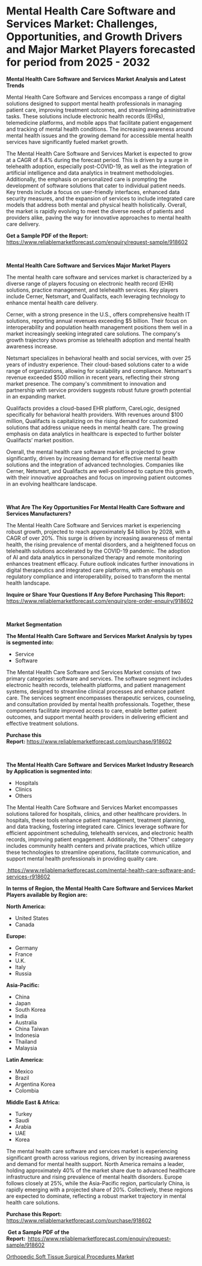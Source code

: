 <p><h1>Mental Health Care Software and Services Market: Challenges, Opportunities, and Growth Drivers and Major Market Players forecasted for period from 2025 - 2032</h1></p><p><strong>Mental Health Care Software and Services Market Analysis and Latest Trends</strong></p>
<p><p>Mental Health Care Software and Services encompass a range of digital solutions designed to support mental health professionals in managing patient care, improving treatment outcomes, and streamlining administrative tasks. These solutions include electronic health records (EHRs), telemedicine platforms, and mobile apps that facilitate patient engagement and tracking of mental health conditions. The increasing awareness around mental health issues and the growing demand for accessible mental health services have significantly fueled market growth.</p><p>The Mental Health Care Software and Services Market is expected to grow at a CAGR of 8.4% during the forecast period. This is driven by a surge in telehealth adoption, especially post-COVID-19, as well as the integration of artificial intelligence and data analytics in treatment methodologies. Additionally, the emphasis on personalized care is prompting the development of software solutions that cater to individual patient needs. Key trends include a focus on user-friendly interfaces, enhanced data security measures, and the expansion of services to include integrated care models that address both mental and physical health holistically. Overall, the market is rapidly evolving to meet the diverse needs of patients and providers alike, paving the way for innovative approaches to mental health care delivery.</p></p>
<p><strong>Get a Sample PDF of the Report:&nbsp;</strong> <a href="https://www.reliablemarketforecast.com/enquiry/request-sample/918602?utm_campaign=2940&utm_medium=2&utm_source=Github&utm_content=ia&utm_term=07032025&utm_id=mental-health-care-software-and-services">https://www.reliablemarketforecast.com/enquiry/request-sample/918602</a></p>
<p>&nbsp;</p>
<p><strong>Mental Health Care Software and Services Major Market Players</strong></p>
<p><p>The mental health care software and services market is characterized by a diverse range of players focusing on electronic health record (EHR) solutions, practice management, and telehealth services. Key players include Cerner, Netsmart, and Qualifacts, each leveraging technology to enhance mental health care delivery.</p><p>Cerner, with a strong presence in the U.S., offers comprehensive health IT solutions, reporting annual revenues exceeding $5 billion. Their focus on interoperability and population health management positions them well in a market increasingly seeking integrated care solutions. The company's growth trajectory shows promise as telehealth adoption and mental health awareness increase.</p><p>Netsmart specializes in behavioral health and social services, with over 25 years of industry experience. Their cloud-based solutions cater to a wide range of organizations, allowing for scalability and compliance. Netsmart's revenue exceeded $500 million in recent years, reflecting their strong market presence. The company's commitment to innovation and partnership with service providers suggests robust future growth potential in an expanding market.</p><p>Qualifacts provides a cloud-based EHR platform, CareLogic, designed specifically for behavioral health providers. With revenues around $100 million, Qualifacts is capitalizing on the rising demand for customized solutions that address unique needs in mental health care. The growing emphasis on data analytics in healthcare is expected to further bolster Qualifacts’ market position.</p><p>Overall, the mental health care software market is projected to grow significantly, driven by increasing demand for effective mental health solutions and the integration of advanced technologies. Companies like Cerner, Netsmart, and Qualifacts are well-positioned to capture this growth, with their innovative approaches and focus on improving patient outcomes in an evolving healthcare landscape.</p></p>
<p>&nbsp;</p>
<p><strong>What Are The Key Opportunities For Mental Health Care Software and Services Manufacturers?</strong></p>
<p><p>The Mental Health Care Software and Services market is experiencing robust growth, projected to reach approximately $4 billion by 2028, with a CAGR of over 20%. This surge is driven by increasing awareness of mental health, the rising prevalence of mental disorders, and a heightened focus on telehealth solutions accelerated by the COVID-19 pandemic. The adoption of AI and data analytics in personalized therapy and remote monitoring enhances treatment efficacy. Future outlook indicates further innovations in digital therapeutics and integrated care platforms, with an emphasis on regulatory compliance and interoperability, poised to transform the mental health landscape.</p></p>
<p><strong>Inquire or Share Your Questions If Any Before Purchasing This Report:</strong> <a href="https://www.reliablemarketforecast.com/enquiry/pre-order-enquiry/918602?utm_campaign=2940&utm_medium=2&utm_source=Github&utm_content=ia&utm_term=07032025&utm_id=mental-health-care-software-and-services">https://www.reliablemarketforecast.com/enquiry/pre-order-enquiry/918602</a></p>
<p>&nbsp;</p>
<p><strong>Market Segmentation</strong></p>
<p><strong>The Mental Health Care Software and Services Market Analysis by types is segmented into:</strong></p>
<p><ul><li>Service</li><li>Software</li></ul></p>
<p><p>The Mental Health Care Software and Services Market consists of two primary categories: software and services. The software segment includes electronic health records, telehealth platforms, and patient management systems, designed to streamline clinical processes and enhance patient care. The services segment encompasses therapeutic services, counseling, and consultation provided by mental health professionals. Together, these components facilitate improved access to care, enable better patient outcomes, and support mental health providers in delivering efficient and effective treatment solutions.</p></p>
<p><strong>Purchase this Report:&nbsp;</strong><a href="https://www.reliablemarketforecast.com/purchase/918602?utm_campaign=2940&utm_medium=2&utm_source=Github&utm_content=ia&utm_term=07032025&utm_id=mental-health-care-software-and-services">https://www.reliablemarketforecast.com/purchase/918602</a></p>
<p>&nbsp;</p>
<p><strong>The Mental Health Care Software and Services Market Industry Research by Application is segmented into:</strong></p>
<p><ul><li>Hospitals</li><li>Clinics</li><li>Others</li></ul></p>
<p><p>The Mental Health Care Software and Services Market encompasses solutions tailored for hospitals, clinics, and other healthcare providers. In hospitals, these tools enhance patient management, treatment planning, and data tracking, fostering integrated care. Clinics leverage software for efficient appointment scheduling, telehealth services, and electronic health records, improving patient engagement. Additionally, the "Others" category includes community health centers and private practices, which utilize these technologies to streamline operations, facilitate communication, and support mental health professionals in providing quality care.</p></p>
<p><a href="https://www.reliablemarketforecast.com/mental-health-care-software-and-services-r918602?utm_campaign=2940&utm_medium=2&utm_source=Github&utm_content=ia&utm_term=07032025&utm_id=mental-health-care-software-and-services">&nbsp;https://www.reliablemarketforecast.com/mental-health-care-software-and-services-r918602</a></p>
<p><strong>In terms of Region, the Mental Health Care Software and Services Market Players available by Region are:</strong></p>
<p>
    <p> <strong> North America: </strong>
        <ul>
            <li>United States</li>
            <li>Canada</li>
        </ul>
        </p> 
    <p> <strong> Europe: </strong>
        <ul>
            <li>Germany</li>
            <li>France</li>
            <li>U.K.</li>
            <li>Italy</li>
            <li>Russia</li>
        </ul>
        </p> 
    <p> <strong> Asia-Pacific: </strong>
        <ul>
            <li>China</li>
            <li>Japan</li>
            <li>South Korea</li>
            <li>India</li>
            <li>Australia</li>
            <li>China Taiwan</li>
            <li>Indonesia</li>
            <li>Thailand</li>
            <li>Malaysia</li>
        </ul>
        </p> 
    <p> <strong> Latin America: </strong>
        <ul>
            <li>Mexico</li>
            <li>Brazil</li>
            <li>Argentina Korea</li>
            <li>Colombia</li>
        </ul>
        </p> 
    <p> <strong> Middle East & Africa: </strong>
        <ul>
            <li>Turkey</li>
            <li>Saudi</li>
            <li>Arabia</li>
            <li>UAE</li>
            <li>Korea</li>
        </ul>
    </p>
    </p>
<p><p>The mental health care software and services market is experiencing significant growth across various regions, driven by increasing awareness and demand for mental health support. North America remains a leader, holding approximately 40% of the market share due to advanced healthcare infrastructure and rising prevalence of mental health disorders. Europe follows closely at 25%, while the Asia-Pacific region, particularly China, is rapidly emerging with a projected share of 20%. Collectively, these regions are expected to dominate, reflecting a robust market trajectory in mental health care solutions.</p></p>
<p><strong>Purchase this Report: </strong><a href="https://www.reliablemarketforecast.com/purchase/918602?utm_campaign=2940&utm_medium=2&utm_source=Github&utm_content=ia&utm_term=07032025&utm_id=mental-health-care-software-and-services">https://www.reliablemarketforecast.com/purchase/918602</a></p>
<p>&nbsp;<strong>Get a Sample PDF of the Report:&nbsp;&nbsp;</strong><a href="https://www.reliablemarketforecast.com/enquiry/request-sample/918602?utm_campaign=2940&utm_medium=2&utm_source=Github&utm_content=ia&utm_term=07032025&utm_id=mental-health-care-software-and-services">https://www.reliablemarketforecast.com/enquiry/request-sample/918602</a></p>
<p><strong></strong></p>
<p><p><a href="https://github.com/ElviraLeka1962/Market-Research-Report-List-1/blob/main/orthopedic-soft-tissue-surgical-procedures-market.md?utm_campaign=2940&utm_medium=2&utm_source=Github&utm_content=ia&utm_term=07032025&utm_id=mental-health-care-software-and-services">Orthopedic Soft Tissue Surgical Procedures Market</a></p></p>